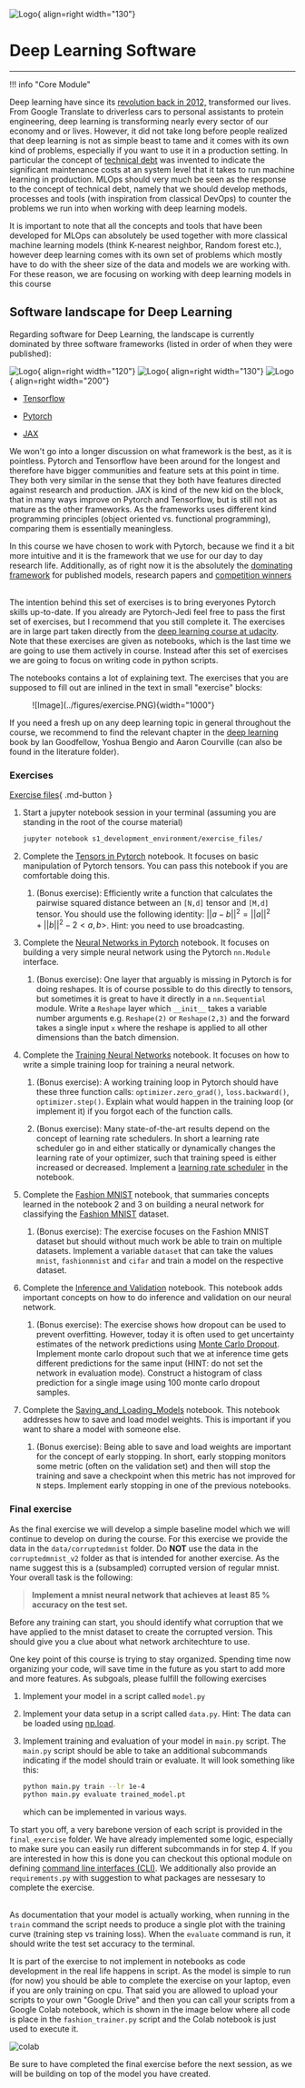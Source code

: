 ![Logo](../figures/icons/pytorch.png){ align=right width="130"}

# Deep Learning Software

---

!!! info "Core Module"

Deep learning have since its
[revolution back in 2012,](https://papers.nips.cc/paper/2012/hash/c399862d3b9d6b76c8436e924a68c45b-Abstract.html)
transformed our lives. From Google Translate to driverless cars
to personal assistants to protein engineering, deep learning is transforming nearly every sector of our economy and
or lives. However, it did not take long before people realized that deep learning is not as simple beast to tame
and it comes with its own kind of problems, especially if you want to use it in a production setting. In particular
the concept of [technical debt](https://research.google/pubs/pub43146/) was invented to indicate the significant
maintenance costs at an system level that it takes to run machine learning in production. MLOps should very much
be seen as the response to the concept of technical debt, namely that we should develop methods, processes and tools
(with inspiration from classical DevOps) to counter the problems we run into when working with deep learning models.

It is important to note that all the concepts and tools that have been developed for MLOps can absolutely be used
together with more classical machine learning models (think K-nearest neighbor, Random forest etc.), however
deep learning comes with its own set of problems which mostly have to do with the sheer size of the data and models
we are working with. For these reason, we are focusing on working with deep learning models in this course

## Software landscape for Deep Learning

Regarding software for Deep Learning, the landscape is currently dominated by three software
frameworks (listed in order of when they were published):

![Logo](../figures/tensorflow.png){ align=right width="120"}
![Logo](../figures/pytorch.png){ align=right width="130"}
![Logo](../figures/jax.png){ align=right width="200"}

* [Tensorflow](https://github.com/tensorflow/tensorflow)

* [Pytorch](https://github.com/pytorch/pytorch)

* [JAX](https://github.com/google/jax)

We won't go into a longer discussion on what framework is the best, as it is pointless. Pytorch and Tensorflow
have been around for the longest and therefore have bigger communities and feature sets at this point in time.
They both very similar in the sense that they both have features directed against research and production.
JAX is kind of the new kid on the block, that in many ways improve on Pytorch and Tensorflow, but is still
not as mature as the other frameworks. As the frameworks uses different kind programming principles
(object oriented vs. functional programming), comparing them is essentially meaningless.

In this course we have chosen to work with Pytorch, because we find it a bit more intuitive and it is the
framework that we use for our day to day research life. Additionally, as of right now it is the absolutely
the [dominating framework](https://www.assemblyai.com/blog/pytorch-vs-tensorflow-in-2022/) for published
models, research papers and [competition winners](https://blog.mlcontests.com/p/winning-at-competitive-ml-in-2022?s=w)

\
The intention behind this set of exercises is to bring everyones Pytorch skills up-to-date. If you already
are Pytorch-Jedi feel free to pass the first set of exercises, but I recommend that you still complete it.
The exercises are in large part taken directly from the
[deep learning course at udacity](https://github.com/udacity/deep-learning-v2-pytorch).
Note that these exercises are given as notebooks, which is the last time we are going to use them actively in course.
Instead after this set of exercises we are going to focus on writing code in python scripts.

The notebooks contains a lot of explaining text. The exercises that you are supposed to fill out are inlined in
the text in small "exercise" blocks:

<figure markdown>
  ![Image](../figures/exercise.PNG){width="1000"}
</figure>

If you need a fresh up on any deep learning topic in general throughout the course, we recommend to find the relevant
chapter in the [deep learning](https://www.deeplearningbook.org/) book by Ian Goodfellow,
Yoshua Bengio and Aaron Courville (can also be found in the literature folder).

### Exercises

[Exercise files](https://github.com/SkafteNicki/dtu_mlops/tree/main/s1_development_environment/exercise_files){ .md-button }

1. Start a jupyter notebook session in your terminal (assuming you are standing in the root of the course material)

    ```bash
    jupyter notebook s1_development_environment/exercise_files/
    ```

2. Complete the [Tensors in Pytorch](exercise_files/1_Tensors_in_PyTorch.ipynb) notebook. It focuses on basic
    manipulation of Pytorch tensors. You can pass this notebook if you are comfortable doing this.

    1. (Bonus exercise): Efficiently write a function that calculates the pairwise squared distance
        between an `[N,d]` tensor and `[M,d]` tensor. You should use the following identity:
        $||a-b||^2 = ||a||^2 + ||b||^2 - 2<a,b>$. Hint: you need to use broadcasting.

3. Complete the [Neural Networks in Pytorch](exercise_files/2_Neural_Networks_in_PyTorch.ipynb) notebook.
    It focuses on building a very simple neural network using the Pytorch `nn.Module` interface.

    1. (Bonus exercise): One layer that arguably is missing in Pytorch is for doing reshapes.
        It is of course possible to do this directly to tensors, but sometimes it is great to
        have it directly in a `nn.Sequential` module. Write a `Reshape` layer which `__init__`
        takes a variable number arguments e.g. `Reshape(2)` or `Reshape(2,3)` and the forward
        takes a single input `x` where the reshape is applied to all other dimensions than the
        batch dimension.

4. Complete the [Training Neural Networks](exercise_files/3_Training_Neural_Networks.ipynb) notebook.
    It focuses on how to write a simple training loop for training a neural network.

    1. (Bonus exercise): A working training loop in Pytorch should have these three function calls:
        ``optimizer.zero_grad()``, ``loss.backward()``, ``optimizer.step()``. Explain what would happen
        in the training loop (or implement it) if you forgot each of the function calls.

    1. (Bonus exercise): Many state-of-the-art results depend on the concept of learning rate schedulers.
        In short a learning rate scheduler go in and either statically or dynamically changes the learning
        rate of your optimizer, such that training speed is either increased or decreased. Implement a
        [learning rate scheduler](https://pytorch.org/docs/stable/optim.html#how-to-adjust-learning-rate)
        in the notebook.

5. Complete the [Fashion MNIST](exercise_files/4_Fashion_MNIST.ipynb) notebook, that summaries concepts learned in the
    notebook 2 and 3 on building a neural network for classifying the
    [Fashion MNIST](https://github.com/zalandoresearch/fashion-mnist) dataset.

    1. (Bonus exercise): The exercise focuses on the Fashion MNIST dataset but should without much
        work be able to train on multiple datasets. Implement a variable `dataset` that can take the
        values `mnist`, `fashionmnist` and `cifar` and train a model on the respective dataset.

6. Complete the [Inference and Validation](exercise_files/5_Inference_and_Validation.ipynb) notebook. This notebook adds
    important concepts on how to do inference and validation on our neural network.

    1. (Bonus exercise): The exercise shows how dropout can be used to prevent overfitting. However, today it
        is often used to get uncertainty estimates of the network predictions using
        [Monte Carlo Dropout](http://proceedings.mlr.press/v48/gal16.pdf). Implement monte carlo dropout such that we at
        inference time gets different predictions for the same input (HINT: do not set the network in evaluation mode).
        Construct a histogram of class prediction for a single image using 100 monte carlo dropout samples.

7. Complete the [Saving_and_Loading_Models](exercise_files/6_Saving_and_Loading_Models.ipynb) notebook. This notebook
   addresses how to save and load model weights. This is important if you want to share a model with someone else.

    1. (Bonus exercise): Being able to save and load weights are important for the concept of early stopping. In
        short, early stopping monitors some metric (often on the validation set) and then will stop the training
        and save a checkpoint when this metric has not improved for `N` steps. Implement early stopping in one of
        the previous notebooks.

### Final exercise

As the final exercise we will develop a simple baseline model which we will continue to develop on during the course.
For this exercise we provide the data in the `data/corruptedmnist` folder. Do **NOT** use the data in the
`corruptedmnist_v2` folder as that is intended for another exercise. As the name suggest this is a (subsampled)
corrupted version of regular mnist. Your overall task is the following:

> **Implement a mnist neural network that achieves at least 85 % accuracy on the test set.**

Before any training can start, you should identify what corruption that we have applied to the mnist dataset to
create the corrupted version. This should give you a clue about what network architechture to use.

One key point of this course is trying to stay organized. Spending time now organizing your code, will save time
in the future as you start to add more and more features. As subgoals, please fulfill the following exercises

1. Implement your model in a script called `model.py`

2. Implement your data setup in a script called `data.py`. Hint: The data can be loaded using
   [np.load](https://numpy.org/doc/stable/reference/generated/numpy.load.html).

3. Implement training and evaluation of your model in `main.py` script. The `main.py` script should be able to
   take an additional subcommands indicating if the model should train or evaluate. It will look something like this:

   ```bash
   python main.py train --lr 1e-4
   python main.py evaluate trained_model.pt
   ```

   which can be implemented in various ways.

To start you off, a very barebone version of each script is provided in the `final_exercise` folder. We have already
implemented some logic, especially to make sure you can easily run different subcommands in for step 4. If you are
interested in how this is done you can checkout this optional module on defining
[command line interfaces (CLI)](../s10_extra/cli.md). We additionally also provide an `requirements.py` with
suggestion to what packages are nessesary to complete the exercise.

\
As documentation that your model is actually working, when running in the `train` command the script needs to
produce a single plot with the training curve (training step vs training loss). When the `evaluate` command is run,
it should write the test set accuracy to the terminal.

It is part of the exercise to not implement in notebooks as code development in the real life happens in script.
As the model is simple to run (for now) you should be able to complete the exercise on your laptop,
even if you are only training on cpu. That said you are allowed to upload your scripts to your own "Google Drive" and
then you can call your scripts from a Google Colab notebook, which is shown in the image below where all code is
place in the `fashion_trainer.py` script and the Colab notebook is just used to execute it.

![colab](../figures/colab.PNG)

Be sure to have completed the final exercise before the next session, as we will be building on top of the model
you have created.
